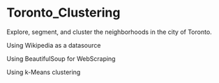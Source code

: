 # Toronto_Clustering

Explore, segment, and cluster the neighborhoods in the city of Toronto. 

Using Wikipedia as a datasource

Using BeautifulSoup for WebScraping

Using k-Means clustering

